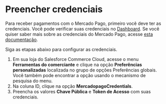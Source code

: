 # Preencher credenciais

Para receber pagamentos com o Mercado Pago, primeiro você deve ter as credenciais. Você pode verificar suas credenciais no [Dashboard](/developers/panel/app). Se você quiser saber mais sobre as credenciais do Mercado Pago, acesse [esta documentação](/developers/pt/docs/salesforce-commerce-cloud/additional-content/your-integrations/credentials).

Siga as etapas abaixo para configurar as credenciais.

1. Em sua loja do Salesforce Commerce Cloud, acesse o menu **Ferramentas do comerciante** e clique na opção **Preferências personalizadas** localizada no grupo de opções Preferências globais. Você também pode encontrar a opção usando o mecanismo de pesquisa do menu.
2. Na coluna ID, clique na opção **MercadopagoCredentials**.
3. Preencha os valores **Chave Pública** e **Token de Acesso** com suas credenciais.